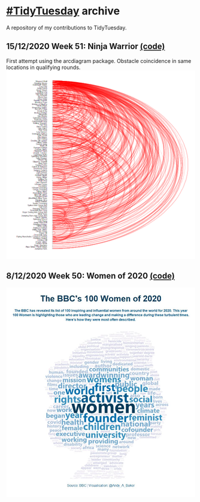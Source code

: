 # [#TidyTuesday](https://github.com/rfordatascience/tidytuesday) archive
A repository of my contributions to TidyTuesday.

## 15/12/2020 Week 51: Ninja Warrior [(code)](https://github.com/AndyABaker/TidyTuesday/blob/main/2020_week51_ninjawarrior.R)
First attempt using the arcdiagram package. Obstacle coincidence in same locations in qualifying rounds.
![NinjaWarrior](https://github.com/AndyABaker/TidyTuesday/blob/main/2020_week51_ninjawarrior.png)

## 8/12/2020 Week 50: Women of 2020 [(code)](https://github.com/AndyABaker/TidyTuesday/blob/main/2020_week50_bbcwomen.R)
![BBCWomen2020](https://github.com/AndyABaker/TidyTuesday/blob/main/2020_week50_bbcwomen.jpeg)
